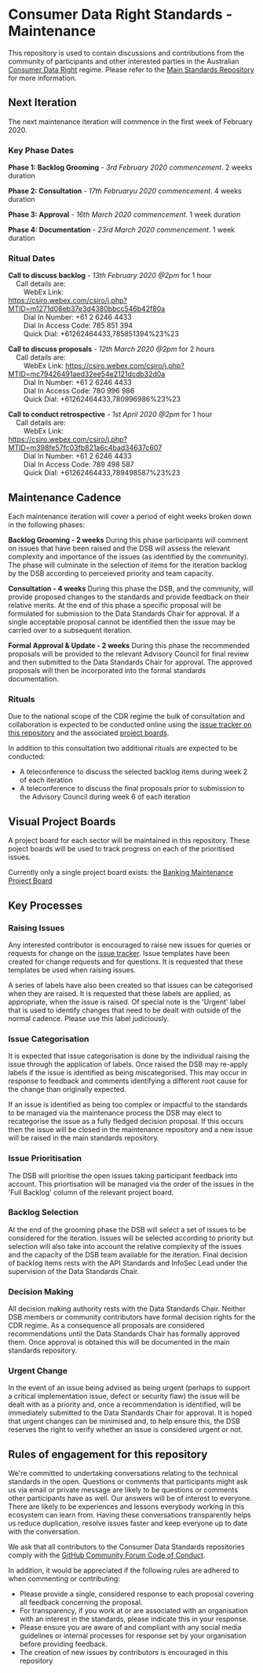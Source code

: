 # Consumer Data Right Standards - Maintenance

This repository is used to contain discussions and contributions from the community of participants and other interested parties in the Australian [Consumer Data Right](https://www.accc.gov.au/focus-areas/consumer-data-right "ACCC Consumer Data Right webpage") regime.  Please refer to the [Main Standards Repository](https://github.com/ConsumerDataStandardsAustralia/standards) for more information.

## Next Iteration
The next maintenance iteration will commence in the first week of February 2020.

### Key Phase Dates

**Phase 1: 	Backlog Grooming** - *3rd February 2020 commencement*. 2 weeks duration

**Phase 2: 	Consultation** - *17th Februaryu 2020 commencement*. 4 weeks duration

**Phase 3: 	Approval** - *16th March 2020 commencement*. 1 week duration

**Phase 4: 	Documentation** - *23rd March 2020 commencement*. 1 week duration

### Ritual Dates

**Call to discuss backlog** - *13th February 2020 @2pm* for 1 hour<br/>
&nbsp;&nbsp;&nbsp;&nbsp;Call details are:<br/>
&nbsp;&nbsp;&nbsp;&nbsp;&nbsp;&nbsp;&nbsp;&nbsp;WebEx Link: 	
https://csiro.webex.com/csiro/j.php?MTID=m1271d08eb37e3d4380bbcc546b42f80a<br/>
&nbsp;&nbsp;&nbsp;&nbsp;&nbsp;&nbsp;&nbsp;&nbsp;Dial In Number: +61 2 6246 4433<br/>
&nbsp;&nbsp;&nbsp;&nbsp;&nbsp;&nbsp;&nbsp;&nbsp;Dial In Access Code: 785 851 394<br/>
&nbsp;&nbsp;&nbsp;&nbsp;&nbsp;&nbsp;&nbsp;&nbsp;Quick Dial: +61262464433,785851394%23%23<br/>

**Call to discuss proposals** - *12th March 2020 @2pm* for 2 hours<br/>
&nbsp;&nbsp;&nbsp;&nbsp;Call details are:<br/>
&nbsp;&nbsp;&nbsp;&nbsp;&nbsp;&nbsp;&nbsp;&nbsp;WebEx Link: https://csiro.webex.com/csiro/j.php?MTID=mc79426491aed32ee54e2121dcdb32d0a<br/>
&nbsp;&nbsp;&nbsp;&nbsp;&nbsp;&nbsp;&nbsp;&nbsp;Dial In Number: +61 2 6246 4433<br/>
&nbsp;&nbsp;&nbsp;&nbsp;&nbsp;&nbsp;&nbsp;&nbsp;Dial In Access Code: 780 996 986<br/>
&nbsp;&nbsp;&nbsp;&nbsp;&nbsp;&nbsp;&nbsp;&nbsp;Quick Dial: +61262464433,780996986%23%23<br/>

**Call to conduct retrospective** - *1st April 2020 @2pm* for 1 hour<br/>
&nbsp;&nbsp;&nbsp;&nbsp;Call details are:<br/>
&nbsp;&nbsp;&nbsp;&nbsp;&nbsp;&nbsp;&nbsp;&nbsp;WebEx Link: 	
https://csiro.webex.com/csiro/j.php?MTID=m398fe57fc03fb821a6c4bad34637c607<br/>
&nbsp;&nbsp;&nbsp;&nbsp;&nbsp;&nbsp;&nbsp;&nbsp;Dial In Number: +61 2 6246 4433<br/>
&nbsp;&nbsp;&nbsp;&nbsp;&nbsp;&nbsp;&nbsp;&nbsp;Dial In Access Code: 789 498 587<br/>
&nbsp;&nbsp;&nbsp;&nbsp;&nbsp;&nbsp;&nbsp;&nbsp;Quick Dial: +61262464433,789498587%23%23<br/>

## Maintenance Cadence
Each maintenance iteration will cover a period of eight weeks broken down in the following phases:

**Backlog Grooming - 2 weeks**
During this phase participants will comment on issues that have been raised and the DSB will assess the relevant complexity and importance of the issues (as identified by the community).  The phase will culminate in the selection of items for the iteration backlog by the DSB according to perceieved priority and team capacity.

**Consultation - 4 weeks**
During this phase the DSB, and the community, will provide proposed changes to the standards and provide feedback on their relative merits.  At the end of this phase a specific proposal will be formulated for submission to the Data Standards Chair for approval.  If a single acceptable proposal cannot be identified then the issue may be carried over to a subsequent iteration.

**Formal Approval & Update - 2 weeks**
During this phase the recommended proposals will be provided to the relevant Advisory Council for final review and then submitted to the Data Standards Chair for approval.  The approved proposals will then be incorporated into the formal standards documentation.

### Rituals
Due to the national scope of the CDR regime the bulk of consultation and collaboration is expected to be conducted online using the [issue tracker on this repository](https://github.com/ConsumerDataStandardsAustralia/standards-maintenance/issues) and the associated [project boards](https://github.com/ConsumerDataStandardsAustralia/standards-maintenance/projects).

In addition to this consultation two additional rituals are expected to be conducted:
* A teleconference to discuss the selected backlog items during week 2 of each iteration
* A teleconference to discuss the final proposals prior to submission to the Advisory Council during week 6 of each iteration

## Visual Project Boards

A project board for each sector will be maintained in this repository.  These poject boards will be used to track progress on each of the prioritised issues.

Currently only a single project board exists: the [Banking Maintenance Project Board](https://github.com/ConsumerDataStandardsAustralia/standards-maintenance/projects/1)

## Key Processes

### Raising Issues
Any interested contributor is encouraged to raise new issues for queries or requests for change on the [issue tracker](https://github.com/ConsumerDataStandardsAustralia/standards-maintenance/issues).  Issue templates have been created for change requests and for questions.  It is requested that these templates be used when raising issues.

A series of labels have also been created so that issues can be categorised when they are raised.  It is requested that these labels are applied, as appropriate, when the issue is raised.  Of special note is the 'Urgent' label that is used to identify changes that need to be dealt with outside of the normal cadence.  Please use this label judiciously.

### Issue Categorisation
It is expected that issue categorisation is done by the individual raising the issue through the application of labels.  Once raised the DSB may re-apply labels if the issue is identified as being miscategorised.  This may occur in response to feedback and comments identifying a different root cause for the change than originally expected.

If an issue is identified as being too complex or impactful to the standards to be managed via the maintenance process the DSB may elect to recategorise the issue as a fully fledged decision proposal.  If this occurs then the issue will be closed in the maintenance repository and a new issue will be raised in the main standards repository.

### Issue Prioritisation
The DSB will prioritise the open issues taking participant feedback into account.  This priortisation will be managed via the order of the issues in the 'Full Backlog' column of the relevant project board.

### Backlog Selection
At the end of the grooming phase the DSB will select a set of issues to be considered for the iteration.  Issues will be selected according to priority but selection will also take into account the relative complexity of the issues and the capacity of the DSB team available for the iteration.  Final decision of backlog items rests with the API Standards and InfoSec Lead under the supervision of the Data Standards Chair.

### Decision Making
All decision making authority rests with the Data Standards Chair.  Neither DSB members or community contributors have formal decision rights for the CDR regime.  As a consequence all proposals are considered recommendations until the Data Standards Chair has formally approved them.  Once approval is obtained this will be documented in the main standards repository.

### Urgent Change
In the event of an issue being advised as being urgent (perhaps to support a critical implementation issue, defect or security flaw) the issue will be dealt with as a priority and, once a recommendation is identified, will be immediately submitted to the Data Standards Chair for approval.  It is hoped that urgent changes can be minimised and, to help ensure this, the DSB reserves the right to verify whether an issue is considered urgent or not.

## Rules of engagement for this repository

We're committed to undertaking conversations relating to the technical standards in the open. Questions or comments that participants might ask us via email or private message are likely to be questions or comments other participants have as well. Our answers will be of interest to everyone. There are likely to be experiences and lessons everybody working in this ecosystem can learn from. Having these conversations transparently helps us reduce duplication, resolve issues faster and keep everyone up to date with the conversation.

We ask that all contributors to the Consumer Data Standards repositories comply with the [GitHub Community Forum Code of Conduct](https://help.github.com/articles/github-community-forum-code-of-conduct/).

In addition, it would be appreciated if the following rules are adhered to when commenting or contributing:
* Please provide a single, considered response to each proposal covering all feedback concerning the proposal.
* For transparency, if you work at or are associated with an organisation with an interest in the standards, please indicate this in your response.
* Please ensure you are aware of and compliant with any social media guidelines or internal processes for response set by your organisation before providing feedback.
* The creation of new issues by contributors is encouraged in this repository

